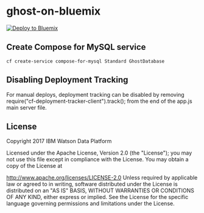 # ghost-on-bluemix

[![Deploy to Bluemix](https://deployment-tracker.mybluemix.net/stats/368b15aeafc9433e9ee0ee8448b69bfd/button.svg)](https://bluemix.net/deploy?repository=https://github.com/ukmadlz/ghost-on-bluemix)

## Create Compose for MySQL service
`cf create-service compose-for-mysql Standard GhostDatabase`

## Disabling Deployment Tracking

For manual deploys, deployment tracking can be disabled by removing require("cf-deployment-tracker-client").track(); from the end of the app.js main server file.

## License

Copyright 2017 IBM Watson Data Platform

Licensed under the Apache License, Version 2.0 (the "License"); you may not use this file except in compliance with the License. You may obtain a copy of the License at

http://www.apache.org/licenses/LICENSE-2.0
Unless required by applicable law or agreed to in writing, software distributed under the License is distributed on an "AS IS" BASIS, WITHOUT WARRANTIES OR CONDITIONS OF ANY KIND, either express or implied. See the License for the specific language governing permissions and limitations under the License.
